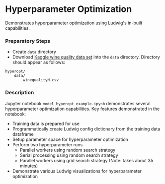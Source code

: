 # Hyperparameter Optimization

Demonstrates hyperparameter optimization using Ludwig's in-built capabilities.

### Preparatory Steps
* Create `data` directory
* Download [Kaggle wine quality data set](https://www.kaggle.com/rajyellow46/wine-quality) into the `data` directory.  Directory should
appear as follows:
```
hyperopt/
    data/
        winequalityN.csv
```

### Description
Jupyter notebook `model_hyperopt_example.ipynb` demonstrates several hyperparameter optimization capabilities. Key features demonstrated in the notebook:
* Training data is prepared for use
* Programmatically create Ludwig config dictionary from the training data dataframe
* Setup parameter space for hyperparameter optimization
* Perform two hyperparameter runs
  * Parallel workers using random search strategy
  * Serial processing using random search strategy
  * Parallel workers using grid search strategy (Note: takes about 35 minutes)
* Demonstrate various Ludwig visualizations for hyperparameter optimization

